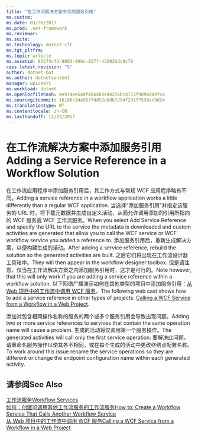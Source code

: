 ```yaml
---
title: "在工作流解决方案中添加服务引用"
ms.custom: 
ms.date: 03/30/2017
ms.prod: .net-framework
ms.reviewer: 
ms.suite: 
ms.technology: dotnet-clr
ms.tgt_pltfrm: 
ms.topic: article
ms.assetid: 83574cf3-9803-49bc-837f-432936dc9c76
caps.latest.revision: "5"
author: dotnet-bot
ms.author: dotnetcontent
manager: wpickett
ms.workload: dotnet
ms.openlocfilehash: ee974ee5a9f4564b0e44256bc4773f9898d89fc6
ms.sourcegitcommit: 16186c34a957fdd52e5db7294f291f7530ac9d24
ms.translationtype: MT
ms.contentlocale: zh-CN
ms.lasthandoff: 12/22/2017
---
```

# <a name="adding-a-service-reference-in-a-workflow-solution"></a><span data-ttu-id="01149-102">在工作流解决方案中添加服务引用</span><span class="sxs-lookup"><span data-stu-id="01149-102">Adding a Service Reference in a Workflow Solution</span></span>
<span data-ttu-id="01149-103">在工作流应用程序中添加服务引用后，其工作方式与常规 WCF 应用程序略有不同。</span><span class="sxs-lookup"><span data-stu-id="01149-103">Adding a service reference in a workflow application works a little differently than a regular WCF application.</span></span> <span data-ttu-id="01149-104">当选择“添加服务引用”并指定该服务的 URL 时，将下载元数据并生成自定义活动，从而允许调用添加的引用所指向的 WCF 服务或 WCF 工作流服务。</span><span class="sxs-lookup"><span data-stu-id="01149-104">When you select Add Service Reference and specify the URL to the service the metadata is downloaded and custom activities are generated that allow you to call the WCF service or WCF workflow service you added a reference to.</span></span> <span data-ttu-id="01149-105">添加服务引用后，重新生成解决方案，以便构建生成的活动。</span><span class="sxs-lookup"><span data-stu-id="01149-105">After adding a service reference, rebuild the solution so the generated activities are built.</span></span> <span data-ttu-id="01149-106">之后它们将出现在工作流设计器工具箱中。</span><span class="sxs-lookup"><span data-stu-id="01149-106">They will then appear in the workflow designer toolbox.</span></span> <span data-ttu-id="01149-107">但是请注意，仅当在工作流解决方案之内添加服务引用时，这才是可行的。</span><span class="sxs-lookup"><span data-stu-id="01149-107">Note however, that this will only work if you are adding a service reference within a workflow solution.</span></span> <span data-ttu-id="01149-108">以下网络广播演示如何在其他类型的项目中添加服务引用：[从 Web 项目中的工作流中调用 WCF 服务](http://go.microsoft.com/fwlink/?LinkId=207725)。</span><span class="sxs-lookup"><span data-stu-id="01149-108">The following web cast shows how to add a service reference in other types of projects: [Calling a WCF Service from a Workflow in a Web Project](http://go.microsoft.com/fwlink/?LinkId=207725).</span></span>  
  
 <span data-ttu-id="01149-109">添加对包含相同操作名称的服务的两个或多个服务引用会导致出现问题。</span><span class="sxs-lookup"><span data-stu-id="01149-109">Adding two or more service references to services that contain the same operation name will cause a problem.</span></span> <span data-ttu-id="01149-110">生成的活动将仅调用第一个服务操作。</span><span class="sxs-lookup"><span data-stu-id="01149-110">The generated activities will call only the first service operation.</span></span> <span data-ttu-id="01149-111">要解决此问题，请重命名服务操作以使其各不相同，或在每个生成的活动中更改终结点配置名称。</span><span class="sxs-lookup"><span data-stu-id="01149-111">To work around this issue rename the service operations so they are different or change the endpoint configuration name within each generated activity.</span></span>  
  
## <a name="see-also"></a><span data-ttu-id="01149-112">请参阅</span><span class="sxs-lookup"><span data-stu-id="01149-112">See Also</span></span>  
 [<span data-ttu-id="01149-113">工作流服务</span><span class="sxs-lookup"><span data-stu-id="01149-113">Workflow Services</span></span>](../../../../docs/framework/wcf/feature-details/workflow-services.md)  
 [<span data-ttu-id="01149-114">如何：创建可调用其他工作流服务的工作流服务</span><span class="sxs-lookup"><span data-stu-id="01149-114">How to: Create a Workflow Service That Calls Another Workflow Service</span></span>](../../../../docs/framework/wcf/feature-details/how-to-create-a-workflow-service-that-calls-another-workflow-service.md)  
 [<span data-ttu-id="01149-115">从 Web 项目中的工作流中调用 WCF 服务</span><span class="sxs-lookup"><span data-stu-id="01149-115">Calling a WCF Service from a Workflow in a Web Project</span></span>](http://go.microsoft.com/fwlink/?LinkId=207725)
